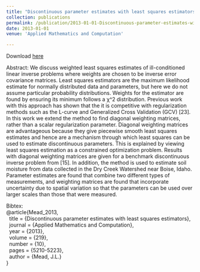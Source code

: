 ```yaml
---
title: "Discontinuous parameter estimates with least squares estimators"
collection: publications
permalink: /publication/2013-01-01-Discontinuous-parameter-estimates-with-least-squares-estimators
date: 2013-01-01
venue: 'Applied Mathematics and Computation'

---
```

Download [here](https://jodimead.github.io/files/papers/mead_diagonal.pdf)

Abstract: 
We discuss weighted least squares estimates of ill-conditioned linear inverse problems where weights
are chosen to be inverse error covariance matrices. Least squares estimators are the maximum likelihood estimate for normally distributed data and parameters, but here we do not assume particular
probability distributions. Weights for the estimator are found by ensuring its minimum follows a
χ^2 distribution. Previous work with this approach has shown that the it is competitive with regularization methods such as the L-curve and Generalized Cross Validation (GCV) [23]. In this work
we extend the method to find diagonal weighting matrices, rather than a scalar regularization parameter. Diagonal weighting matrices are advantageous because they give piecewise smooth least
squares estimates and hence are a mechanism through which least squares can be used to estimate
discontinuous parameters. This is explained by viewing least squares estimation as a constrained
optimization problem. Results with diagonal weighting matrices are given for a benchmark discontinuous inverse problem from [15]. In addition, the method is used to estimate soil moisture from
data collected in the Dry Creek Watershed near Boise, Idaho. Parameter estimates are found that
combine two different types of measurements, and weighting matrices are found that incorporate
uncertainty due to spatial variation so that the parameters can be used over larger scales than those
that were measured.

Bibtex:<br>
@article{Mead_2013,<br>
&nbsp;  title = {Discontinuous parameter estimates with least squares estimators},<br>
&nbsp;  journal = {Applied Mathematics and Computation},<br>
&nbsp;  year = {2013},<br>
&nbsp;  volume = {219},<br>
&nbsp;  number = {10},<br>
&nbsp;  pages = {5210-5223},<br>
&nbsp;  author = {Mead, J.L.}<br>}
